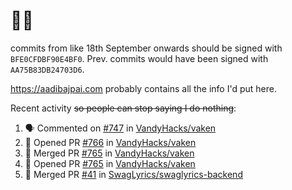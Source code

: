 # 👋🏻
<!--
**aadibajpai/aadibajpai** is a ✨ _special_ ✨ repository because its `README.md` (this file) appears on your GitHub profile.
-->
commits from like 18th September onwards should be signed with `BFE0CFDBF90E4BF0`. Prev. commits would have been signed with `AA75B83DB24703D6`.

https://aadibajpai.com probably contains all the info I'd put here.

Recent activity ~~so people can stop saying I do nothing~~:
<!--START_SECTION:activity-->
1. 🗣 Commented on [#747](https://github.com/VandyHacks/vaken/issues/747) in [VandyHacks/vaken](https://github.com/VandyHacks/vaken)
2. 💪 Opened PR [#766](https://github.com/VandyHacks/vaken/pull/766) in [VandyHacks/vaken](https://github.com/VandyHacks/vaken)
3. 🎉 Merged PR [#765](https://github.com/VandyHacks/vaken/pull/765) in [VandyHacks/vaken](https://github.com/VandyHacks/vaken)
4. 💪 Opened PR [#765](https://github.com/VandyHacks/vaken/pull/765) in [VandyHacks/vaken](https://github.com/VandyHacks/vaken)
5. 🎉 Merged PR [#41](https://github.com/SwagLyrics/swaglyrics-backend/pull/41) in [SwagLyrics/swaglyrics-backend](https://github.com/SwagLyrics/swaglyrics-backend)
<!--END_SECTION:activity-->

